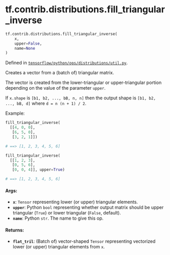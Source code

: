 <div itemscope itemtype="http://developers.google.com/ReferenceObject">
<meta itemprop="name" content="tf.contrib.distributions.fill_triangular_inverse" />
</div>

# tf.contrib.distributions.fill_triangular_inverse

``` python
tf.contrib.distributions.fill_triangular_inverse(
    x,
    upper=False,
    name=None
)
```



Defined in [`tensorflow/python/ops/distributions/util.py`](https://www.tensorflow.org/code/tensorflow/python/ops/distributions/util.py).

Creates a vector from a (batch of) triangular matrix.

The vector is created from the lower-triangular or upper-triangular portion
depending on the value of the parameter `upper`.

If `x.shape` is `[b1, b2, ..., bB, n, n]` then the output shape is
`[b1, b2, ..., bB, d]` where `d = n (n + 1) / 2`.

Example:

```python
fill_triangular_inverse(
  [[4, 0, 0],
   [6, 5, 0],
   [3, 2, 1]])

# ==> [1, 2, 3, 4, 5, 6]

fill_triangular_inverse(
  [[1, 2, 3],
   [0, 5, 6],
   [0, 0, 4]], upper=True)

# ==> [1, 2, 3, 4, 5, 6]
```

#### Args:

* <b>`x`</b>: `Tensor` representing lower (or upper) triangular elements.
* <b>`upper`</b>: Python `bool` representing whether output matrix should be upper
    triangular (`True`) or lower triangular (`False`, default).
* <b>`name`</b>: Python `str`. The name to give this op.


#### Returns:

* <b>`flat_tril`</b>: (Batch of) vector-shaped `Tensor` representing vectorized lower
    (or upper) triangular elements from `x`.